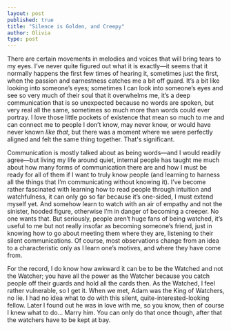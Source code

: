 ```yaml
---
layout: post
published: true
title: "Silence is Golden, and Creepy"
author: Olivia
type: post
---
```


There are certain movements in melodies and voices that will bring tears to my eyes. I’ve never quite figured out what it is exactly—it seems that it normally happens the first few times of hearing it, sometimes just the first, when the passion and earnestness catches me a bit off guard. It’s a bit like looking into someone’s eyes; sometimes I can look into someone’s eyes and see so very much of their soul that it overwhelms me, it’s a deep communication that is so unexpected because no words are spoken, but very real all the same, sometimes so much more than words could ever portray. I love those little pockets of existence that mean so much to me and can connect me to people I don’t know, may never know, or would have never known _like that_, but there was a moment where we were perfectly aligned and felt the same thing together. That's significant.

Communication is mostly talked about as being words—and I would readily agree—but living my life around quiet, internal people has taught me much about how many forms of communication there are and how I must be ready for all of them if I want to truly know people (and learning to harness all the things that I’m communicating without knowing it). I’ve become rather fascinated with learning how to read people through intuition and watchfulness, it can only go so far because it’s one-sided, I must extend myself yet. And somehow learn to watch with an air of empathy and not the sinister, hooded figure, otherwise I’m in danger of becoming a creeper. No one wants that. But seriously, people aren’t huge fans of being watched, it’s useful to me but not really insofar as becoming someone’s friend, just in knowing how to go about meeting them where they are, listening to their silent communications. Of course, most observations change from an idea to a characteristic only as I learn one’s motives, and where they have come from. 

For the record, I do know how awkward it can be to be the Watched and not the Watcher; you have all the power as the Watcher because you catch people off their guards and hold all the cards then. As the Watched, I feel rather vulnerable, so I get it. When we met, Adam was the King of Watchers, no lie. I had no idea what to do with this silent, quite-interested-looking fellow. Later I found out he was in love with me, so you know, then of course I knew what to do… Marry him. You can only do that once though, after that the watchers have to be kept at bay.